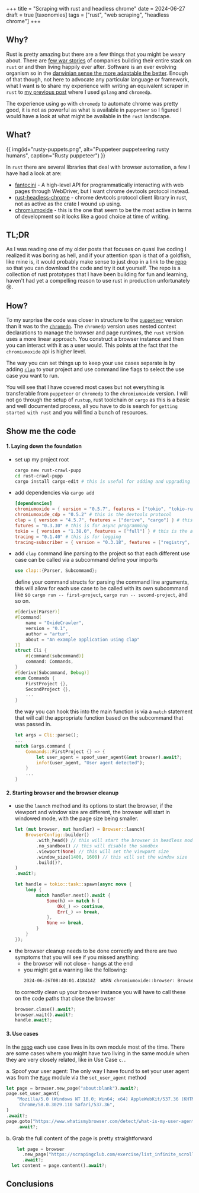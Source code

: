 +++
title = "Scraping with rust and headless chrome"
date = 2024-06-27
draft = true
[taxonomies]
tags = ["rust", "web scraping", "headless chrome"]
+++

## Why?

Rust is pretty amazing but there are a few things that you might be weary about. There are [few war stories](https://discord.com/blog/why-discord-is-switching-from-go-to-rust) of companies building their entire stack on `rust` or and then living happily ever after. Software is an ever evolving organism so in the [darwinian sense the more adaptable the better](https://www.darwinproject.ac.uk/people/about-darwin/six-things-darwin-never-said/evolution-misquotation). Enough of that though, not here to advocate any particular language or framework, what I want is to share my experience with writing an equivalent scraper in `rust` to [my previous post](../using-go-chromedp/) where I used `golang` and `chromedp`.

The experience using `go` with `chromedp` to automate chrome was pretty good, it is not as powerful as what is available in `puppeteer` so I figured I would have a look at what might be available in the `rust` landscape.


## What?

{{ img(id="rusty-puppets.png", alt="Puppeteer puppeteering rusty humans", caption="Rusty puppeteer") }}

In `rust` there are several libraries that deal with browser automation, a few I have had a look at are:
- [fantocini](https://github.com/jonhoo/fantoccini) - A high-level API for programmatically interacting with web pages through WebDriver, but I want chrome devtools protocol instead.
- [rust-headless-chrome](https://github.com/rust-headless-chrome/rust-headless-chrome) - chrome devtools protocol client library in rust, not as active as the crate I wound up using.
- [chromiumoxide](https://github.com/mattsse/chromiumoxide) - this is the one that seem to be the most active in terms of development so it looks like a good choice at time of writing.

## TL;DR

As I was reading one of my older posts that focuses on quasi live coding I realized it was boring as hell, and if your attention span is that of a goldfish, like mine is, it would probably make sense to just drop in a link to the [repo](https://github.com/adaschevici/rustic-toy-chest/tree/main/rust-crawl-pupp) so that you can download the code and try it out yourself. The repo is a collection of rust prototypes that I have been building for fun and learning, haven't had yet a compelling reason to use rust in production unfortunately :cry:.

## How?

To my surprise the code was closer in structure to the [`puppeteer`](https://pptr.dev/) version than it was to the [`chromedp`](https://github.com/chromedp/chromedp). The `chromedp` version uses nested context declarations to manage the browser and page runtimes, the `rust` version uses a more linear approach. You construct a browser instance and then you can interact with it as a user would. This points at the fact that the `chromiumoxide` api is higher level. 

The way you can set things up to keep your use cases separate is by adding [`clap`](https://docs.rs/clap/latest/clap/) to your project and use command line flags to select the use case you want to run.

You will see that I have covered most cases but not everything is transferable from `puppeteer` or `chromedp` to the `chromiumoxide` version. I will not go through the setup of `rustup`, rust toolchain or `cargo` as this is a basic and well documented process, all you have to do is search for `getting started with rust` and you will find a bunch of resources.

## Show me the code

#### 1. Laying down the foundation

  - set up my project root
    ```bash
    cargo new rust-crawl-pupp
    cd rust-crawl-pupp
    cargo install cargo-edit # this is useful for adding and upgrading dependencies
    ```
  - add dependencies via `cargo add` 
    ```toml
    [dependencies]
    chromiumoxide = { version = "0.5.7", features = ["tokio", "tokio-runtime"] } # this is the main dependency
    chromiumoxide_cdp = "0.5.2" # this is the devtools protocol
    clap = { version = "4.5.7", features = ["derive", "cargo"] } # this is for command line parsing
    futures = "0.3.30" # this is for async programming
    tokio = { version = "1.38.0", features = ["full"] } # this is the async runtime
    tracing = "0.1.40" # this is for logging
    tracing-subscriber = { version = "0.3.18", features = ["registry", "env-filter"] } # this is for logging
    ```

  - add `clap` command line parsing to the project so that each different use case can be called via a subcommand
    define your imports

    ```rust
    use clap::{Parser, Subcommand};
    ```

    define your command structs for parsing the command line arguments, this will allow for each use case to be called with its own subcommand like so `cargo run -- first-project`, `cargo run -- second-project`, and so on.

    ```rust
    #[derive(Parser)]
    #[command(
        name = "OxideCrawler",
        version = "0.1",
        author = "artur",
        about = "An example application using clap"
    )]
    struct Cli {
        #[command(subcommand)]
        command: Commands,
    }
    #[derive(Subcommand, Debug)]
    enum Commands {
        FirstProject {},
        SecondProject {},
        ...
    }
    ```

    the way you can hook this into the main function is via a `match` statement that will call the appropriate function based on the subcommand that was passed in.

    ```rust
    let args = Cli::parse();
    ...
    match &args.command {
        Commands::FirstProject {} => {
            let user_agent = spoof_user_agent(&mut browser).await?;
            info!(user_agent, "User agent detected");
        }
        ...
    }

    ```
#### 2. Starting browser and the browser cleanup
  - use the `launch` method and its options to start the browser, if the viewport and window size are different, the browser will start in windowed mode, with the page size being smaller.
    ```rust
    let (mut browser, mut handler) = Browser::launch(
        BrowserConfig::builder()
            .with_head() // this will start the browser in headless mode
            .no_sandbox() // this will disable the sandbox
            .viewport(None) // this will set the viewport size
            .window_size(1400, 1600) // this will set the window size
            .build()?,
    )
    .await?;

    let handle = tokio::task::spawn(async move {
        loop {
            match handler.next().await {
                Some(h) => match h {
                    Ok(_) => continue,
                    Err(_) => break,
                },
                None => break,
            }
        }
    });
    ```
  - the browser cleanup needs to be done correctly and there are two symptoms that you will see if you missed anything:
    - the browser will not close - hangs at the end
    - you might get a warning like the following:
      ```bash
      2024-06-26T08:40:01.418414Z  WARN chromiumoxide::browser: Browser was not closed manually, it will be killed automatically in the background
      ```
    to correctly clean up your browser instance you will have to call these on the code paths that close the browser
    ```rust
    browser.close().await?;
    browser.wait().await?;
    handle.await?;
    ```

#### 3. Use cases
  In the [repo](https://github.com/adaschevici/rustic-toy-chest/tree/main/rust-crawl-pupp) each use case lives in its own module most of the time. There are some cases where you might have two living in the same module when they are very closely related, like in Use Case `c.`.

  a. Spoof your user agent:
    The only way I have found to set your user agent was from the [`Page`](https://docs.rs/chromiumoxide/latest/chromiumoxide/page/struct.Page.html#) module via the `set_user_agent` method

  ```rust
  let page = browser.new_page("about:blank").await?;
  page.set_user_agent(
      "Mozilla/5.0 (Windows NT 10.0; Win64; x64) AppleWebKit/537.36 (KHTML, like Gecko) \
       Chrome/58.0.3029.110 Safari/537.36",
  )
  .await?;
  page.goto("https://www.whatismybrowser.com/detect/what-is-my-user-agent")
      .await?;

  ```
  b. Grab the full content of the page is pretty straightforward
  ```rust
      let page = browser
        .new_page("https://scrapingclub.com/exercise/list_infinite_scroll/")
        .await?;
    let content = page.content().await?;
  ```

## Conclusions
